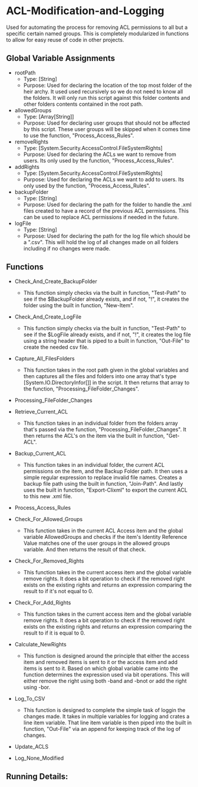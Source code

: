 # ACL-Modification-and-Logging
Used for automating the process for removing ACL permissions to all but a specific certain named groups. This is completely modularized in functions to allow for easy reuse of code in other projects.

## Global Variable Assignments
- rootPath
    - Type: [String]
    - Purpose:
        Used for declaring the location of the top most folder of the heir archy. It used used recursively so we do not need to know all the folders. It will only run this script against this folder contents and other folders contents contained in the root path.
- allowedGroups
    - Type: [Array[String]]
    - Purpose:
        Used for declaring user groups that should not be affected by this script. These user groups will be skipped when it comes time to use the function, "Process_Access_Rules".
- removeRights
    - Type: [System.Security.AccessControl.FileSystemRights]
    - Purpose:
    Used for declaring the ACLs we want to remove from users. Its only used by the function, "Process_Access_Rules".
- addRights
    - Type: [System.Security.AccessControl.FileSystemRights]
    - Purpose:
    Used for declaring the ACLs we want to add to users. Its only used by the function, "Process_Access_Rules".
- backupFolder
    - Type: [String]
    - Purpose:
    Used for declaring the path for the folder to handle the .xml files created to have a record of the previous ACL permissions. This can be used to replace ACL permissions if needed in the future.
- logFile
    - Type: [String]
    - Purpose:
    Used for declaring the path for the log file which should be a ".csv". This will hold the log of all changes made on all folders including if no changes were made.

## Functions
- Check_And_Create_BackupFolder
    - This function simply checks via the built in function, "Test-Path" to see if the $BackupFolder already exists, and if not, "!", it creates the folder using the built in function, "New-Item".

- Check_And_Create_LogFile
    - This function simply checks via the built in function, "Test-Path" to see if the $LogFile already exists, and if not, "!", it creates the log file using a string header that is piped to a built in function, "Out-File" to create the needed csv file.

- Capture_All_FilesFolders
    - This function takes in the root path given in the global variables and then captures all the files and folders into one array that's type [System.IO.DirectoryInfor[]] in the script. It then returns that array to the function, "Processing_FileFolder_Changes".

- Processing_FileFolder_Changes
- Retrieve_Current_ACL
    - This function takes in an individual folder from the folders array that's passed via the function, "Processing_FileFolder_Changes". It then returns the ACL's on the item via the built in function, "Get-ACL".

- Backup_Current_ACL
    - This function takes in an individual folder, the current ACL permissions on the item, and the Backup Folder path. It then uses a simple regular expression to replace invalid file names. Creates a backup file path using the built in function, "Join-Path". And lastly uses the built in function, "Export-Clixml" to export the current ACL to this new .xml file.

- Process_Access_Rules
- Check_For_Allowed_Groups
    - This function takes in the current ACL Access item and the global variable AllowedGroups and checks if the item's Identity Reference Value matches one of the user groups in the allowed groups variable. And then returns the result of that check.

- Check_For_Removed_Rights
    - This function takes in the current access item and the global variable remove rights. It does a bit operation to check if the removed right exists on the existing rights and returns an expression comparing the result to if it's not equal to 0. 

- Check_For_Add_Rights
    - This function takes in the current access item and the global variable remove rights. It does a bit operation to check if the removed right exists on the existing rights and returns an expression comparing the result to if it is equal to 0. 

- Calculate_NewRights
    - This function is designed around the principle that either the access item and removed items is sent to it or the access item and add items is sent to it. Based on which global variable came into the function determines the expression used via bit operations. This will either remove the right using both -band and -bnot or add the right using -bor.

- Log_To_CSV
    - This function is designed to complete the simple task of loggin the changes made. It takes in multiple variables for logging and crates a line item variable. That line item variable is then piped into the built in function, "Out-File" via an append for keeping track of the log of changes.
    
- Update_ACLS
- Log_None_Modified

## Running Details: